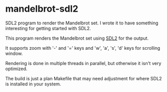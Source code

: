 # mandelbrot-sdl2
SDL2 program to render the Mandelbrot set. I wrote it to have something interesting for getting started with SDL2.

This program renders the Mandelbrot set using [SDL2](https://www.libsdl.org/) for the output.

It supports zoom with '-' and '=' keys and 'w', 'a', 's', 'd' keys for scrolling window.

Rendering is done in multiple threads in parallel, but otherwise it isn't very optimized.

The build is just a plan Makefile that may need adjustment for where SDL2 is installed in your system.



